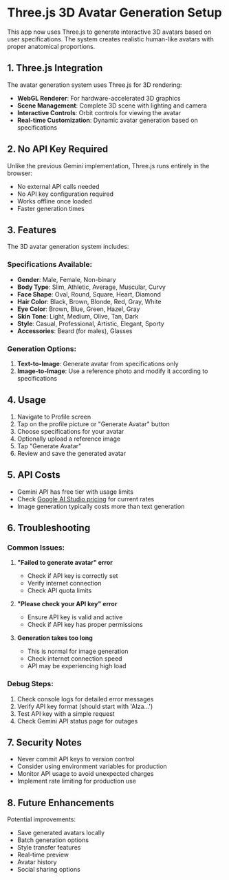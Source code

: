 # Three.js 3D Avatar Generation Setup

This app now uses Three.js to generate interactive 3D avatars based on user specifications. The system creates realistic human-like avatars with proper anatomical proportions.

## 1. Three.js Integration

The avatar generation system uses Three.js for 3D rendering:
- **WebGL Renderer**: For hardware-accelerated 3D graphics
- **Scene Management**: Complete 3D scene with lighting and camera
- **Interactive Controls**: Orbit controls for viewing the avatar
- **Real-time Customization**: Dynamic avatar generation based on specifications

## 2. No API Key Required

Unlike the previous Gemini implementation, Three.js runs entirely in the browser:
- No external API calls needed
- No API key configuration required
- Works offline once loaded
- Faster generation times

## 3. Features

The 3D avatar generation system includes:

### Specifications Available:
- **Gender**: Male, Female, Non-binary
- **Body Type**: Slim, Athletic, Average, Muscular, Curvy
- **Face Shape**: Oval, Round, Square, Heart, Diamond
- **Hair Color**: Black, Brown, Blonde, Red, Gray, White
- **Eye Color**: Brown, Blue, Green, Hazel, Gray
- **Skin Tone**: Light, Medium, Olive, Tan, Dark
- **Style**: Casual, Professional, Artistic, Elegant, Sporty
- **Accessories**: Beard (for males), Glasses

### Generation Options:
1. **Text-to-Image**: Generate avatar from specifications only
2. **Image-to-Image**: Use a reference photo and modify it according to specifications

## 4. Usage

1. Navigate to Profile screen
2. Tap on the profile picture or "Generate Avatar" button
3. Choose specifications for your avatar
4. Optionally upload a reference image
5. Tap "Generate Avatar"
6. Review and save the generated avatar

## 5. API Costs

- Gemini API has free tier with usage limits
- Check [Google AI Studio pricing](https://aistudio.google.com/pricing) for current rates
- Image generation typically costs more than text generation

## 6. Troubleshooting

### Common Issues:

1. **"Failed to generate avatar" error**
   - Check if API key is correctly set
   - Verify internet connection
   - Check API quota limits

2. **"Please check your API key" error**
   - Ensure API key is valid and active
   - Check if API key has proper permissions

3. **Generation takes too long**
   - This is normal for image generation
   - Check internet connection speed
   - API may be experiencing high load

### Debug Steps:

1. Check console logs for detailed error messages
2. Verify API key format (should start with 'AIza...')
3. Test API key with a simple request
4. Check Gemini API status page for outages

## 7. Security Notes

- Never commit API keys to version control
- Consider using environment variables for production
- Monitor API usage to avoid unexpected charges
- Implement rate limiting for production use

## 8. Future Enhancements

Potential improvements:
- Save generated avatars locally
- Batch generation options
- Style transfer features
- Real-time preview
- Avatar history
- Social sharing options
